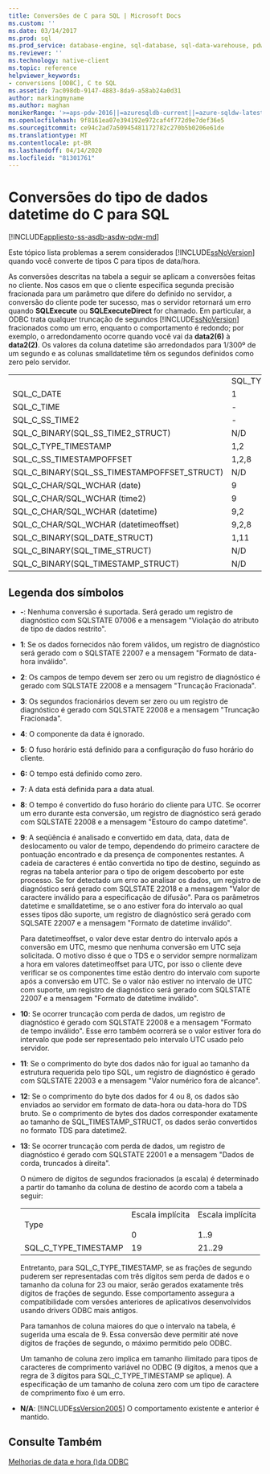 ```yaml
---
title: Conversões de C para SQL | Microsoft Docs
ms.custom: ''
ms.date: 03/14/2017
ms.prod: sql
ms.prod_service: database-engine, sql-database, sql-data-warehouse, pdw
ms.reviewer: ''
ms.technology: native-client
ms.topic: reference
helpviewer_keywords:
- conversions [ODBC], C to SQL
ms.assetid: 7ac098db-9147-4883-8da9-a58ab24a0d31
author: markingmyname
ms.author: maghan
monikerRange: '>=aps-pdw-2016||=azuresqldb-current||=azure-sqldw-latest||>=sql-server-2016||=sqlallproducts-allversions||>=sql-server-linux-2017||=azuresqldb-mi-current'
ms.openlocfilehash: 9f8161ea07e394192e972caf4f772d9e7def36e5
ms.sourcegitcommit: ce94c2ad7a50945481172782c270b5b0206e61de
ms.translationtype: MT
ms.contentlocale: pt-BR
ms.lasthandoff: 04/14/2020
ms.locfileid: "81301761"
---
```

# <a name="datetime-data-type-conversions-from-c-to-sql"></a>Conversões do tipo de dados datetime do C para SQL
[!INCLUDE[appliesto-ss-asdb-asdw-pdw-md](../../includes/appliesto-ss-asdb-asdw-pdw-md.md)]

  Este tópico lista problemas a serem considerados [!INCLUDE[ssNoVersion](../../includes/ssnoversion-md.md)] quando você converte de tipos C para tipos de data/hora.  
  
 As conversões descritas na tabela a seguir se aplicam a conversões feitas no cliente. Nos casos em que o cliente especifica segunda precisão fracionada para um parâmetro que difere do definido no servidor, a conversão do cliente pode ter sucesso, mas o servidor retornará um erro quando **SQLExecute** ou **SQLExecuteDirect** for chamado. Em particular, a ODBC trata qualquer truncação de segundos [!INCLUDE[ssNoVersion](../../includes/ssnoversion-md.md)] fracionados como um erro, enquanto o comportamento é redondo; por exemplo, o arredondamento ocorre quando você vai da **data2(6)** à **data2(2)**. Os valores da coluna datetime são arredondados para 1/300º de um segundo e as colunas smalldatetime têm os segundos definidos como zero pelo servidor.  
  
|||||||||  
|-|-|-|-|-|-|-|-|  
||SQL_TYPE_DATE|SQL_TYPE_TIME|SQL_SS_TIME2|SQL_TYPE_TIMESTAMP|SQL_SS_TIMSTAMPOFFSET|SQL_CHAR|SQL_WCHAR|  
|SQL_C_DATE|1|-|-|1,6|1,5,6|1,13|1,13|  
|SQL_C_TIME|-|1|1|1,7|1,5,7|1,13|1,13|  
|SQL_C_SS_TIME2|-|1,3|1,10|1,7|1,5,7|1,13|1,13|  
|SQL_C_BINARY(SQL_SS_TIME2_STRUCT)|N/D|N/D|1,10,11|N/D|N/D|N/D|N/D|  
|SQL_C_TYPE_TIMESTAMP|1,2|1,3,4|1,4,10|1,10|1,5,10|1,13|1,13|  
|SQL_C_SS_TIMESTAMPOFFSET|1,2,8|1,3,4,8|1,4,8,10|1,8,10|1,10|1,13|1,13|  
|SQL_C_BINARY(SQL_SS_TIMESTAMPOFFSET_STRUCT)|N/D|N/D|N/D|N/D|1,10,11|N/D|N/D|  
|SQL_C_CHAR/SQL_WCHAR (date)|9|9|9|9,6|9,5,6|N/D|N/D|  
|SQL_C_CHAR/SQL_WCHAR (time2)|9|9,3|9,10|9,7,10|9,5,7,10|N/D|N/D|  
|SQL_C_CHAR/SQL_WCHAR (datetime)|9,2|9,3,4|9,4,10|9,10|9,5,10|N/D|N/D|  
|SQL_C_CHAR/SQL_WCHAR (datetimeoffset)|9,2,8|9,3,4,8|9,4,8,10|9,8,10|9,10|N/D|N/D|  
|SQL_C_BINARY(SQL_DATE_STRUCT)|1,11|N/D|N/D|N/D|N/D|N/D|N/D|  
|SQL_C_BINARY(SQL_TIME_STRUCT)|N/D|N/D|N/D|N/D|N/D|N/D|N/D|  
|SQL_C_BINARY(SQL_TIMESTAMP_STRUCT)|N/D|N/D|N/D|N/D|N/D|N/D|N/D|  
  
## <a name="key-to-symbols"></a>Legenda dos símbolos  
  
-   **-**: Nenhuma conversão é suportada. Será gerado um registro de diagnóstico com SQLSTATE 07006 e a mensagem "Violação do atributo de tipo de dados restrito".  
  
-   **1**: Se os dados fornecidos não forem válidos, um registro de diagnóstico será gerado com o SQLSTATE 22007 e a mensagem "Formato de data-hora inválido".  
  
-   **2**: Os campos de tempo devem ser zero ou um registro de diagnóstico é gerado com SQLSTATE 22008 e a mensagem "Truncação Fracionada".  
  
-   **3**: Os segundos fracionários devem ser zero ou um registro de diagnóstico é gerado com SQLSTATE 22008 e a mensagem "Truncação Fracionada".  
  
-   **4**: O componente da data é ignorado.  
  
-   **5**: O fuso horário está definido para a configuração do fuso horário do cliente.  
  
-   **6:** O tempo está definido como zero.  
  
-   **7**: A data está definida para a data atual.  
  
-   **8**: O tempo é convertido do fuso horário do cliente para UTC. Se ocorrer um erro durante esta conversão, um registro de diagnóstico será gerado com SQLSTATE 22008 e a mensagem "Estouro do campo datetime".  
  
-   **9**: A seqüência é analisado e convertido em data, data, data de deslocamento ou valor de tempo, dependendo do primeiro caractere de pontuação encontrado e da presença de componentes restantes. A cadeia de caracteres é então convertida no tipo de destino, seguindo as regras na tabela anterior para o tipo de origem descoberto por este processo. Se for detectado um erro ao analisar os dados, um registro de diagnóstico será gerado com SQLSTATE 22018 e a mensagem "Valor de caractere inválido para a especificação de difusão". Para os parâmetros datetime e smalldatetime, se o ano estiver fora do intervalo ao qual esses tipos dão suporte, um registro de diagnóstico será gerado com SQLSATE 22007 e a mensagem "Formato de datetime inválido".  
  
     Para datetimeoffset, o valor deve estar dentro do intervalo após a conversão em UTC, mesmo que nenhuma conversão em UTC seja solicitada. O motivo disso é que o TDS e o servidor sempre normalizam a hora em valores datetimeoffset para UTC, por isso o cliente deve verificar se os componentes time estão dentro do intervalo com suporte após a conversão em UTC. Se o valor não estiver no intervalo de UTC com suporte, um registro de diagnóstico será gerado com SQLSTATE 22007 e a mensagem "Formato de datetime inválido".  
  
-   **10**: Se ocorrer truncação com perda de dados, um registro de diagnóstico é gerado com SQLSTATE 22008 e a mensagem "Formato de tempo inválido". Esse erro também ocorrerá se o valor estiver fora do intervalo que pode ser representado pelo intervalo UTC usado pelo servidor.  
  
-   **11**: Se o comprimento do byte dos dados não for igual ao tamanho da estrutura requerida pelo tipo SQL, um registro de diagnóstico é gerado com SQLSTATE 22003 e a mensagem "Valor numérico fora de alcance".  
  
-   **12**: Se o comprimento do byte dos dados for 4 ou 8, os dados são enviados ao servidor em formato de data-hora ou data-hora do TDS bruto. Se o comprimento de bytes dos dados corresponder exatamente ao tamanho de SQL_TIMESTAMP_STRUCT, os dados serão convertidos no formato TDS para datetime2.  
  
-   **13**: Se ocorrer truncação com perda de dados, um registro de diagnóstico é gerado com SQLSTATE 22001 e a mensagem "Dados de corda, truncados à direita".  
  
     O número de dígitos de segundos fracionados (a escala) é determinado a partir do tamanho da coluna de destino de acordo com a tabela a seguir:  
  
    ||||  
    |-|-|-|  
    |Type|Escala implícita<br /><br /> 0|Escala implícita<br /><br /> 1..9|  
    |SQL_C_TYPE_TIMESTAMP|19|21..29|  
  
     Entretanto, para SQL_C_TYPE_TIMESTAMP, se as frações de segundo puderem ser representadas com três dígitos sem perda de dados e o tamanho da coluna for 23 ou maior, serão gerados exatamente três dígitos de frações de segundo. Esse comportamento assegura a compatibilidade com versões anteriores de aplicativos desenvolvidos usando drivers ODBC mais antigos.  
  
     Para tamanhos de coluna maiores do que o intervalo na tabela, é sugerida uma escala de 9. Essa conversão deve permitir até nove dígitos de frações de segundo, o máximo permitido pelo ODBC.  
  
     Um tamanho de coluna zero implica em tamanho ilimitado para tipos de caracteres de comprimento variável no ODBC (9 dígitos, a menos que a regra de 3 dígitos para SQL_C_TYPE_TIMESTAMP se aplique). A especificação de um tamanho de coluna zero com um tipo de caractere de comprimento fixo é um erro.  
  
-   **N/A**: [!INCLUDE[ssVersion2005](../../includes/ssversion2005-md.md)] O comportamento existente e anterior é mantido.  
  
## <a name="see-also"></a>Consulte Também  
 [Melhorias de data e hora &#40;&#41;da ODBC](../../relational-databases/native-client-odbc-date-time/date-and-time-improvements-odbc.md)  
  
  
